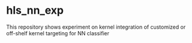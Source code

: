 # hls_nn_exp
This repository shows experiment on kernel integration of customized or off-shelf kernel targeting for NN classifier
